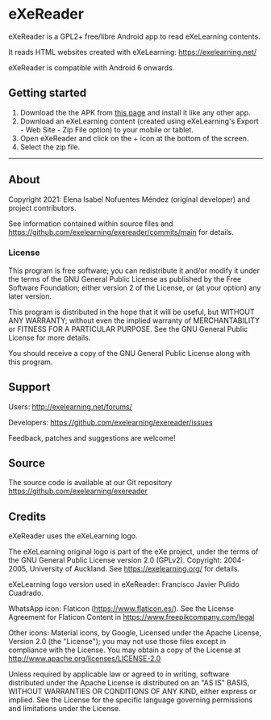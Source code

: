 # eXeReader

eXeReader is a GPL2+ free/libre Android app to read eXeLearning contents.

It reads HTML websites created with eXeLearning: https://exelearning.net/

eXeReader is compatible with Android 6 onwards.

## Getting started

1. Download the the APK from [this page](https://github.com/exelearning/exereader/releases/latest "Latest release") and install it like any other app.
2. Download an eXeLearning content (created using eXeLearning's Export - Web Site - Zip File option) to your mobile or tablet.
3. Open eXeReader and click on the + icon at the bottom of the screen.
4. Select the zip file.

---

## About

Copyright 2021: Elena Isabel Nofuentes Méndez (original developer) and project contributors.  

See information contained within source files and https://github.com/exelearning/exereader/commits/main for details.

### License

This program is free software; you can redistribute it and/or modify 
it under the terms of the GNU General Public License as published by
the Free Software Foundation; either version 2 of the License, or
(at your option) any later version.

This program is distributed in the hope that it will be useful,
but WITHOUT ANY WARRANTY; without even the implied warranty of
MERCHANTABILITY or FITNESS FOR A PARTICULAR PURPOSE.  See the
GNU General Public License for more details.

You should receive a copy of the GNU General Public License
along with this program.

## Support

Users: http://exelearning.net/forums/

Developers: https://github.com/exelearning/exereader/issues

Feedback, patches and suggestions are welcome!

## Source

The source code is available at our Git repository
https://github.com/exelearning/exereader

## Credits

eXeReader uses the eXeLearning logo.

The eXeLearning original logo is part of the eXe project, under the 
terms of the GNU General Public License version 2.0 (GPLv2). 
Copyright: 2004-2005, University of Auckland.
See https://exelearning.org/ for details.

eXeLearning logo version used in eXeReader: Francisco Javier Pulido Cuadrado.

WhatsApp icon: Flaticon (https://www.flaticon.es/). 
See the License Agreement for Flaticon Content in https://www.freepikcompany.com/legal

Other icons: Material icons, by Google, Licensed under the Apache License, Version 2.0 (the "License");
you may not use those files except in compliance with the License.
You may obtain a copy of the License at http://www.apache.org/licenses/LICENSE-2.0

Unless required by applicable law or agreed to in writing, software
distributed under the Apache License is distributed on an "AS IS" BASIS,
WITHOUT WARRANTIES OR CONDITIONS OF ANY KIND, either express or implied.
See the License for the specific language governing permissions and
limitations under the License.
